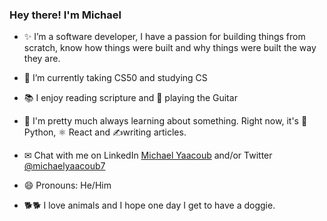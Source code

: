 ### Hey there! I'm Michael

<!--
**michaelyaacoub/michaelyaacoub** is a ✨ _special_ ✨ repository because its `README.md` (this file) appears on your GitHub profile.

Here are some ideas to get you started:
💾 I'm pretty much always learning about something. Right now, it's React, and Python.
- 🔭 I’m currently working on ...
- 🌱 I’m currently taking CS50
- 👯 I’m looking to collaborate on ...
- 💾 I'm pretty much always learning about something. Right now, it's React, and Python.
- 📫 How to reach me: ...
✉ Chat with me on LinkedIn, /michaelyaacoub7
- 😄 Pronouns: He/Him
- ⚡ Fun fact: ...
-->

- ✨ I’m a software developer, I have a passion for building things from scratch, 
     know how things were built and why things were built the way they are.

- 🌱 I’m currently taking CS50 and studying CS

- 📚 I enjoy reading scripture and 🎸 playing the Guitar

- 💾 I'm pretty much always learning about something. Right now, it's 🐍  Python, ⚛️  React and ✍writing articles.

- ✉ Chat with me on LinkedIn [Michael Yaacoub](https://www.linkedin.com/in/michaelyaacoub7/) and/or Twitter [@michaelyaacoub7](@michaelyaacoub7)

- 😄 Pronouns: He/Him

- 🐕🐕 I love animals and I hope one day I get to have a doggie.
